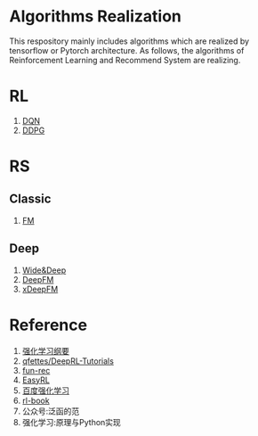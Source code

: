 # Algorithms Realization
This respository  mainly includes algorithms which are realized by tensorflow or Pytorch architecture. As follows, the algorithms of Reinforcement Learning and Recommend System are realizing.

# RL
1. [DQN](https://github.com/Evan-wyl/model-realization/blob/master/RL/DQN.py)
2. [DDPG](https://github.com/Evan-wyl/model-realization/blob/master/RL/DDPG.py)

# RS
## Classic
1. [FM](https://github.com/Evan-wyl/model-realization/blob/master/RS/classical/FM.py)

## Deep
1. [Wide&Deep](https://github.com/Evan-wyl/model-realization/tree/master/RS/deep/WideDeep)
2. [DeepFM](https://github.com/Evan-wyl/model-realization/tree/master/RS/deep/DeepFM)
3. [xDeepFM](https://github.com/Evan-wyl/model-realization/tree/master/RS/deep/xDeepFM)

# Reference
1. [强化学习纲要](https://github.com/zhoubolei/introRL)
2. [qfettes/DeepRL-Tutorials](https://github.com/qfettes/DeepRL-Tutorials)
3. [fun-rec](https://github.com/datawhalechina/fun-rec)
4. [EasyRL](https://github.com/datawhalechina/easy-rl)
5. [百度强化学习](https://aistudio.baidu.com/aistudio/education/group/info/1335)
6. [rl-book](https://github.com/zhiqingxiao/rl-book)
7. 公众号:泛函的范
8. 强化学习:原理与Python实现
